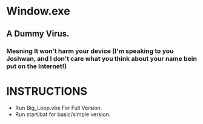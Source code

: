 Window.exe
==========

## A Dummy Virus.  
### Mesning It won't harm your device (I'm speaking to you Joshwan, and I don't care what you think about your name bein put on the Internet!)

# INSTRUCTIONS
- Run Big_Loop.vbs For Full Version.  
- Run start.bat for basic/simple version.
